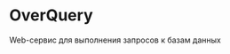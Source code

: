 # OverQuery
Web-сервис для выполнения запросов к базам данных
<a href=https://github.com/arsatan/OverQuery/blob/master/OverQuery.Service/Docs/OverQuery.WCF.Windows.Documentation.ru.pdf></a>
